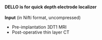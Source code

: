 #### DELLO is for quick depth electrode localizer

**Input** (in Nifti format, uncompressed)

- Pre-implantation 3DT1 MRI 
- Post-operative thin layer CT